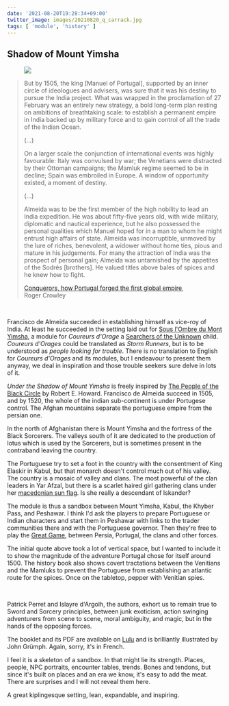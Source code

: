 ```yaml
---
date: '2021-08-20T19:28:34+09:00'
twitter_image: images/20210820_q_carrack.jpg
tags: [ 'module', 'history' ]
---
```


## Shadow of Mount Yimsha

<figure class="right spaced">
<a href="https://en.wikipedia.org/wiki/Francisco_de_Almeida"><img src="images/20210820_almeida.jpg" loading="lazy" /></a>
<figcaption>
</figcaption>
</figure>

> But by 1505, the king [Manuel of Portugal], supported by an inner circle of ideologues and advisers, was sure that it was his destiny to pursue the India project. What was wrapped in the proclamation of 27 February was an entirely new strategy, a bold long-term plan resting on ambitions of breathtaking scale: to establish a permanent empire in India backed up by military force and to gain control of all the trade of the Indian Ocean.
>
> (...)
>
> On a larger scale the conjunction of international events was highly favourable: Italy was convulsed by war; the Venetians were distracted by their Ottoman campaigns; the Mamluk regime seemed to be in decline; Spain was embroiled in Europe. A window of opportunity existed, a moment of destiny.
>
> (...)
>
> Almeida was to be the first member of the high nobility to lead an India expedition. He was about fifty-five years old, with wide military, diplomatic and nautical experience, but he also possessed the personal qualities which Manuel hoped for in a man to whom he might entrust high affairs of state. Almeida was incorruptible, unmoved by the lure of riches, benevolent, a widower without home ties, pious and mature in his judgements. For many the attraction of India was the prospect of personal gain; Almeida was untarnished by the appetites of the Sodrés [brothers]. He valued titles above bales of spices and he knew how to fight.
>
> <span class="attribution">[Conquerors, how Portugal forged the first global empire](https://en.wikipedia.org/wiki/Conquerors:_How_Portugal_Forged_the_First_Global_Empire),<br/>Roger Crowley</a>

&nbsp;

Francisco de Almeida succeeded in establishing himself as vice-roy of India. At least he succeeded in the setting laid out for [Sous l'Ombre du Mont Yimsha](http://www.legrog.org/jeux/coureurs-d-orages/sous-l-ombre-du-mont-yimsha-fr), a module for _Coureurs d'Orage_ a [Searchers of the Unknown](20210705.html?t=Searchers_of_the_Unknown) child.
_Coureurs d'Orages_ could be translated as _Storm Runners_, but is to be understood as _people looking for trouble_.
There is no translation to English for _Coureurs d'Orages_ and its modules, but I endeavour to present them anyway, we deal in inspiration and those trouble seekers sure delve in lots of it.

_Under the Shadow of Mount Yimsha_ is freely inspired by [The People of the Black Circle](https://en.wikipedia.org/wiki/The_People_of_the_Black_Circle) by Robert E. Howard. Francisco de Almeida succeed in 1505, and by 1520, the whole of the indian sub-continent is under Portugese control. The Afghan mountains separate the portuguese empire from the persian one.

In the north of Afghanistan there is Mount Yimsha and the fortress of the Black Sorcerers. The valleys south of it are dedicated to the production of lotus which is used by the Sorcerers, but is sometimes present in the contraband leaving the country.

The Portuguese try to set a foot in the country with the consentment of King Elaskir in Kabul, but that monarch doesn't control much out of his valley. The country is a mosaic of valley and clans. The most powerful of the clan leaders in Yar Afzal, but there is a scarlet haired girl gathering clans under her [macedonian sun flag](https://en.wikipedia.org/wiki/Vergina_Sun). Is she really a descendant of Iskander?

The module is thus a sandbox between Mount Yimsha, Kabul, the Khyber Pass, and Peshawar. I think I'd ask the players to prepare Portuguese or Indian characters and start them in Peshawar with links to the trader communities there and with the Portuguese governor. Then they're free to play the [Great Game](https://en.wikipedia.org/wiki/The_Great_Game), between Persia, Portugal, the clans and other forces.

The initial quote above took a lot of vertical space, but I wanted to include it to show the magnitude of the adventure Portugal chose for itself around 1500. The history book also shows covert tractations between the Venitians and the Mamluks to prevent the Portuguese from establishing an atlantic route for the spices. Once on the tabletop, pepper with Venitian spies.

&nbsp;

Patrick Perret and Islayre d'Argolh, the authors, exhort us to remain true to Sword and Sorcery principles, between junk exoticism, action swinging adventurers from scene to scene, moral ambiguity, and magic, but in the hands of the opposing forces.

The booklet and its PDF are available on [Lulu](https://www.lulu.com/search?adult_audience_rating=00&page=1&pageSize=2&q=sous+l%27ombre+du+mont+yimsha) and is brilliantly illustrated by John Grümph. Again, sorry, it's in French.

I feel it is a skeleton of a sandbox. In that might lie its strength. Places, people, NPC portraits, encounter tables, trends. Bones and tendons, but since it's built on places and an era we know, it's easy to add the meat. There are surprises and I will not reveal them here.

A great kiplingesque setting, lean, expandable, and inspiring.

